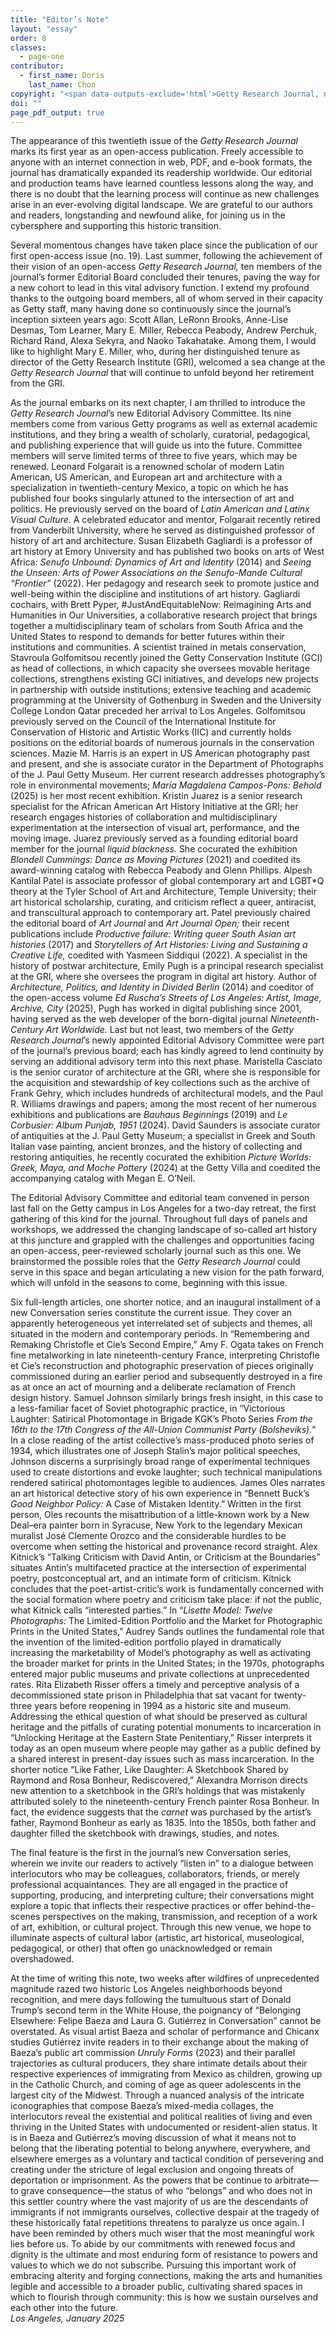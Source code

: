 ```yaml
---
title: "Editor’s Note"
layout: "essay"
order: 8
classes:
  - page-one
contributor:
  - first_name: Doris
    last_name: Chon
copyright: "<span data-outputs-exclude='html'>Getty Research Journal, no. 20 (2025): 1–4 </span>© 2025 J. Paul Getty Trust"
doi: ""
page_pdf_output: true
---
```


The appearance of this twentieth issue of the *Getty Research Journal* marks its first year as an open-access publication. Freely accessible to anyone with an internet connection in web, PDF, and e-book formats, the journal has dramatically expanded its readership worldwide. Our editorial and production teams have learned countless lessons along the way, and there is no doubt that the learning process will continue as new challenges arise in an ever-evolving digital landscape. We are grateful to our authors and readers, longstanding and newfound alike, for joining us in the cybersphere and supporting this historic transition. 

Several momentous changes have taken place since the publication of our first open-access issue (no. 19). Last summer, following the achievement of their vision of an open-access *Getty Research Journal,* ten members of the journal’s former Editorial Board concluded their tenures, paving the way for a new cohort to lead in this vital advisory function. I extend my profound thanks to the outgoing board members, all of whom served in their capacity as Getty staff, many having done so continuously since the journal’s inception sixteen years ago: Scott Allan, LeRonn Brooks, Anne-Lise Desmas, Tom Learner, Mary E. Miller, Rebecca Peabody, Andrew Perchuk, Richard Rand, Alexa Sekyra, and Naoko Takahatake. Among them, I would like to highlight Mary E. Miller, who, during her distinguished tenure as director of the Getty Research Institute (GRI), welcomed a sea change at the *Getty Research Journal* that will continue to unfold beyond her retirement from the GRI.

As the journal embarks on its next chapter, I am thrilled to introduce the *Getty Research Journal*’s new Editorial Advisory Committee. Its nine members come from various Getty programs as well as external academic institutions, and they bring a wealth of scholarly, curatorial, pedagogical, and publishing experience that will guide us into the future. Committee members will serve limited terms of three to five years, which may be renewed. Leonard Folgarait is a renowned scholar of modern Latin American, US American, and European art and architecture with a specialization in twentieth-century Mexico, a topic on which he has published four books singularly attuned to the intersection of art and politics. He previously served on the board of *Latin American and Latinx Visual Culture.* A celebrated educator and mentor, Folgarait recently retired from Vanderbilt University, where he served as distinguished professor of history of art and architecture. Susan Elizabeth Gagliardi is a professor of art history at Emory University and has published two books on arts of West Africa: *Senufo Unbound: Dynamics of Art and Identity* (2014) and *Seeing the Unseen: Arts of Power Associations on the Senufo-Mande Cultural “Frontier”* (2022). Her pedagogy and research seek to promote justice and well-being within the discipline and institutions of art history. Gagliardi cochairs, with Brett Pyper, #JustAndEquitableNow: Reimagining Arts and Humanities in Our Universities, a collaborative research project that brings together a multidisciplinary team of scholars from South Africa and the United States to respond to demands for better futures within their institutions and communities. A scientist trained in metals conservation, Stavroula Golfomitsou recently joined the Getty Conservation Institute (GCI) as head of collections, in which capacity she oversees movable heritage collections, strengthens existing GCI initiatives, and develops new projects in partnership with outside institutions; extensive teaching and academic programming at the University of Gothenburg in Sweden and the University College London Qatar preceded her arrival to Los Angeles. Golfomitsou previously served on the Council of the International Institute for Conservation of Historic and Artistic Works (IIC) and currently holds positions on the editorial boards of numerous journals in the conservation sciences. Mazie M. Harris is an expert in US American photography past and present, and she is associate curator in the Department of Photographs of the J. Paul Getty Museum. Her current research addresses photography’s role in environmental movements; *María Magdalena Campos-Pons: Behold* (2025) is her most recent exhibition. Kristin Juarez is a senior research specialist for the African American Art History Initiative at the GRI; her research engages histories of collaboration and multidisciplinary experimentation at the intersection of visual art, performance, and the moving image. Juarez previously served as a founding editorial board member for the journal *liquid blackness.* She cocurated the exhibition *Blondell Cummings: Dance as Moving Pictures* (2021) and coedited its award-winning catalog with Rebecca Peabody and Glenn Phillips. Alpesh Kantilal Patel is associate professor of global contemporary art and LGBT\*Q theory at the Tyler School of Art and Architecture, Temple University; their art historical scholarship, curating, and criticism reflect a queer, antiracist, and transcultural approach to contemporary art. Patel previously chaired the editorial board of *Art Journal* and *Art Journal Open;* their recent publications include *Productive failure: Writing queer South Asian art histories* (2017) and *Storytellers of Art Histories: Living and Sustaining a Creative Life,* coedited with Yasmeen Siddiqui (2022). A specialist in the history of postwar architecture, Emily Pugh is a principal research specialist at the GRI, where she oversees the program in digital art history. Author of *Architecture, Politics, and Identity in Divided Berlin* (2014) and coeditor of the open-access volume *Ed Ruscha’s Streets of Los Angeles: Artist, Image, Archive, City* (2025), Pugh has worked in digital publishing since 2001, having served as the web developer of the born-digital journal *Nineteenth-Century Art Worldwide.* Last but not least, two members of the *Getty Research Journal*’s newly appointed Editorial Advisory Committee were part of the journal’s previous board; each has kindly agreed to lend continuity by serving an additional advisory term into this next phase. Maristella Casciato is the senior curator of architecture at the GRI, where she is responsible for the acquisition and stewardship of key collections such as the archive of Frank Gehry, which includes hundreds of architectural models, and the Paul R. Williams drawings and papers; among the most recent of her numerous exhibitions and publications are *Bauhaus Beginnings* (2019) and *Le Corbusier: Album Punjab, 1951* (2024). David Saunders is associate curator of antiquities at the J. Paul Getty Museum; a specialist in Greek and South Italian vase painting, ancient bronzes, and the history of collecting and restoring antiquities, he recently cocurated the exhibition *Picture Worlds: Greek, Maya, and Moche Pottery* (2024) at the Getty Villa and coedited the accompanying catalog with Megan E. O’Neil.

The Editorial Advisory Committee and editorial team convened in person last fall on the Getty campus in Los Angeles for a two-day retreat, the first gathering of this kind for the journal. Throughout full days of panels and workshops, we addressed the changing landscape of so-called art history at this juncture and grappled with the challenges and opportunities facing an open-access, peer-reviewed scholarly journal such as this one. We brainstormed the possible roles that the *Getty Research Journal* could serve in this space and began articulating a new vision for the path forward, which will unfold in the seasons to come, beginning with this issue. 

Six full-length articles, one shorter notice, and an inaugural installment of a new Conversation series constitute the current issue. They cover an apparently heterogeneous yet interrelated set of subjects and themes, all situated in the modern and contemporary periods. In “Remembering and Remaking Christofle et Cie’s Second Empire,” Amy F. Ogata takes on French fine metalworking in late nineteenth-century France, interpreting Christofle et Cie’s reconstruction and photographic preservation of pieces originally commissioned during an earlier period and subsequently destroyed in a fire as at once an act of mourning and a deliberate reclamation of French design history. Samuel Johnson similarly brings fresh insight, in this case to a less-familiar facet of Soviet photographic practice, in “Victorious Laughter: Satirical Photomontage in Brigade KGK’s Photo Series *From the 16th to the 17th Congress of the All-Union Communist Party (Bolsheviks).*” In a close reading of the artist collective’s mass-produced photo series of 1934, which illustrates one of Joseph Stalin’s major political speeches, Johnson discerns a surprisingly broad range of experimental techniques used to create distortions and evoke laughter; such technical manipulations rendered satirical photomontages legible to audiences. James Oles narrates an art historical detective story of his own experience in “Bennett Buck’s *Good Neighbor Policy:* A Case of Mistaken Identity.” Written in the first person, Oles recounts the misattribution of a little-known work by a New Deal–era painter born in Syracuse, New York to the legendary Mexican muralist José Clemente Orozco and the considerable hurdles to be overcome when setting the historical and provenance record straight. Alex Kitnick’s “Talking Criticism with David Antin, or Criticism at the Boundaries” situates Antin’s multifaceted practice at the intersection of experimental poetry, postconceptual art, and an intimate form of criticism. Kitnick concludes that the poet-artist-critic’s work is fundamentally concerned with the social formation where poetry and criticism take place: if not the public, what Kitnick calls “interested parties.” In “*Lisette Model: Twelve Photographs:* The Limited-Edition Portfolio and the Market for Photographic Prints in the United States,” Audrey Sands outlines the fundamental role that the invention of the limited-edition portfolio played in dramatically increasing the marketability of Model’s photography as well as activating the broader market for prints in the United States; in the 1970s, photographs entered major public museums and private collections at unprecedented rates. Rita Elizabeth Risser offers a timely and perceptive analysis of a decommissioned state prison in Philadelphia that sat vacant for twenty-three years before reopening in 1994 as a historic site and museum. Addressing the ethical question of what should be preserved as cultural heritage and the pitfalls of curating potential monuments to incarceration in “Unlocking Heritage at the Eastern State Penitentiary,” Risser interprets it today as an open museum where people may gather as a public defined by a shared interest in present-day issues such as mass incarceration. In the shorter notice “Like Father, Like Daughter: A Sketchbook Shared by Raymond and Rosa Bonheur, Rediscovered,” Alexandra Morrison directs new attention to a sketchbook in the GRI’s holdings that was mistakenly attributed solely to the nineteenth-century French painter Rosa Bonheur. In fact, the evidence suggests that the *carnet* was purchased by the artist’s father, Raymond Bonheur as early as 1835. Into the 1850s, both father and daughter filled the sketchbook with drawings, studies, and notes. 

The final feature is the first in the journal’s new Conversation series, wherein we invite our readers to actively “listen in” to a dialogue between interlocutors who may be colleagues, collaborators, friends, or merely professional acquaintances. They are all engaged in the practice of supporting, producing, and interpreting culture; their conversations might explore a topic that inflects their respective practices or offer behind-the-scenes perspectives on the making, transmission, and reception of a work of art, exhibition, or cultural project. Through this new venue, we hope to illuminate aspects of cultural labor (artistic, art historical, museological, pedagogical, or other) that often go unacknowledged or remain overshadowed. 

At the time of writing this note, two weeks after wildfires of unprecedented magnitude razed two historic Los Angeles neighborhoods beyond recognition, and mere days following the tumultuous start of Donald Trump’s second term in the White House, the poignancy of “Belonging Elsewhere: Felipe Baeza and Laura G. Gutiérrez in Conversation” cannot be overstated. As visual artist Baeza and scholar of performance and Chicanx studies Gutiérrez invite readers in to their exchange about the making of Baeza’s public art commission *Unruly Forms* (2023) and their parallel trajectories as cultural producers, they share intimate details about their respective experiences of immigrating from Mexico as children, growing up in the Catholic Church, and coming of age as queer adolescents in the largest city of the Midwest. Through a nuanced analysis of the intricate iconographies that compose Baeza’s mixed-media collages, the interlocutors reveal the existential and political realities of living and even thriving in the United States with undocumented or resident-alien status. It is in Baeza and Gutiérrez’s moving discussion of what it means not to belong that the liberating potential to belong anywhere, everywhere, and elsewhere emerges as a voluntary and tactical condition of persevering and creating under the stricture of legal exclusion and ongoing threats of deportation or imprisonment. As the powers that be continue to arbitrate—to grave consequence—the status of who “belongs” and who does not in this settler country where the vast majority of us are the descendants of immigrants if not immigrants ourselves, collective despair at the tragedy of these historically fatal repetitions threatens to paralyze us once again. I have been reminded by others much wiser that the most meaningful work lies before us. To abide by our commitments with renewed focus and dignity is the ultimate and most enduring form of resistance to powers and values to which we do not subscribe. Pursuing this important work of embracing alterity and forging connections, making the arts and humanities legible and accessible to a broader public, cultivating shared spaces in which to flourish through community: this is how we sustain ourselves and each other into the future.
<br>*Los Angeles, January 2025*

